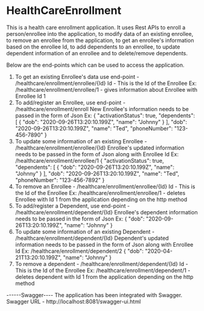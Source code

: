 # HealthCareEnrollment
This is a health care enrollment application. It uses Rest APIs to enroll a person/enrollee into the application, to modify data of an existing enrollee, to remove an enrollee from the application, to get an enrollee's information based on the enrollee Id, to add dependents to an enrollee, to update dependent information of an enrollee and to delete/remove dependents.

Below are the end-points which can be used to access the application.
1. To get an existing Enrollee's data use end-point - /healthcare/enrollment/enrollee/{Id}
    Id - This is the Id of the Enrollee
    Ex: /healthcare/enrollment/enrollee/1 - gives information about Enrollee with Enrollee Id 1
2. To add/register an Enrollee, use end-point - /healthcare/enrollment/enroll
   New Enrollee's information needs to be passed in the form of Json
   Ex: {
          "activationStatus": true,
          "dependents": [
          {
            "dob": "2020-09-26T13:20:10.199Z",
            "name": "Johnny"
          }
          ],
          "dob": "2020-09-26T13:20:10.199Z",
          "name": "Ted",
          "phoneNumber": "123-456-7890"
       }
3. To update some information of an existing Enrollee - /healthcare/enrollment/enrollee/{Id}
   Enrollee's updated information needs to be passed in the form of Json along with Enrollee Id
   Ex: /healthcare/enrollment/enrollee/1
       {
          "activationStatus": true,
          "dependents": [
          {
            "dob": "2020-09-26T13:20:10.199Z",
            "name": "Johnny"
          }
          ],
          "dob": "2020-09-26T13:20:10.199Z",
          "name": "Ted",
          "phoneNumber": "123-456-7892"
       }
 4. To remove an Enrollee - /healthcare/enrollment/enrollee/{Id}
    Id - This is the Id of the Enrollee
    Ex: /healthcare/enrollment/enrollee/1 - deletes Enrollee with Id 1 from the application depending on the http method
 5. To add/register a Dependent, use end-point - /healthcare/enrollment/dependent/{Id}
    Enrollee's dependent information needs to be passed in the form of Json
    Ex: {
            "dob": "2020-09-26T13:20:10.199Z",
            "name": "Johnny"
          }
 6. To update some information of an existing Dependent - /healthcare/enrollment/dependent/{Id}
   Dependent's updated information needs to be passed in the form of Json along with Enrollee Id
   Ex: /healthcare/enrollment/dependent/2
         {
            "dob": "2020-04-21T13:20:10.199Z",
            "name": "Johnny"
          }   
 7. To remove a dependent - /healthcare/enrollment/dependent/{Id}
    Id - This is the Id of the Enrollee
    Ex: /healthcare/enrollment/dependent/1 - deletes dependent with Id 1 from the application depending on the http method
    
 ------Swagger----
 The application has been integrated with Swagger.
 Swagger URL - http://localhost:8081/swagger-ui.html
